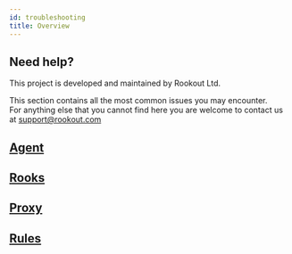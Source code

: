 ```yaml
---
id: troubleshooting
title: Overview
---
```


## Need help?

This project is developed and maintained by Rookout Ltd.

This section contains all the most common issues you may encounter.  
For anything else that you cannot find here you are welcome to contact us at
[support@rookout.com](mailto:support@rookout.com)


## [Agent](troubleshooting-agent.md)
## [Rooks](troubleshooting-rooks.md)
## [Proxy](troubleshooting-proxy.md)
## [Rules](troubleshooting-rules.md)
